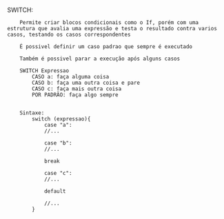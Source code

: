 SWITCH:
        
        Permite criar blocos condicionais como o If, porém com uma estrutura que avalia uma expressão e testa o resultado contra varios casos, testando os casos correspondentes
        
        É possivel definir um caso padrao que sempre é executado

        Também é possivel parar a execução após alguns casos

        SWITCH Expressao
            CASO a: faça alguma coisa
            CASO b: faça uma outra coisa e pare
            CASO c: faça mais outra coisa
            POR PADRÃO: faça algo sempre


        Sintaxe:
            switch (expressao){
                case "a":
                //...
                
                case "b":
                //...

                break

                case "c":
                //...

                default
                
                //...
            }